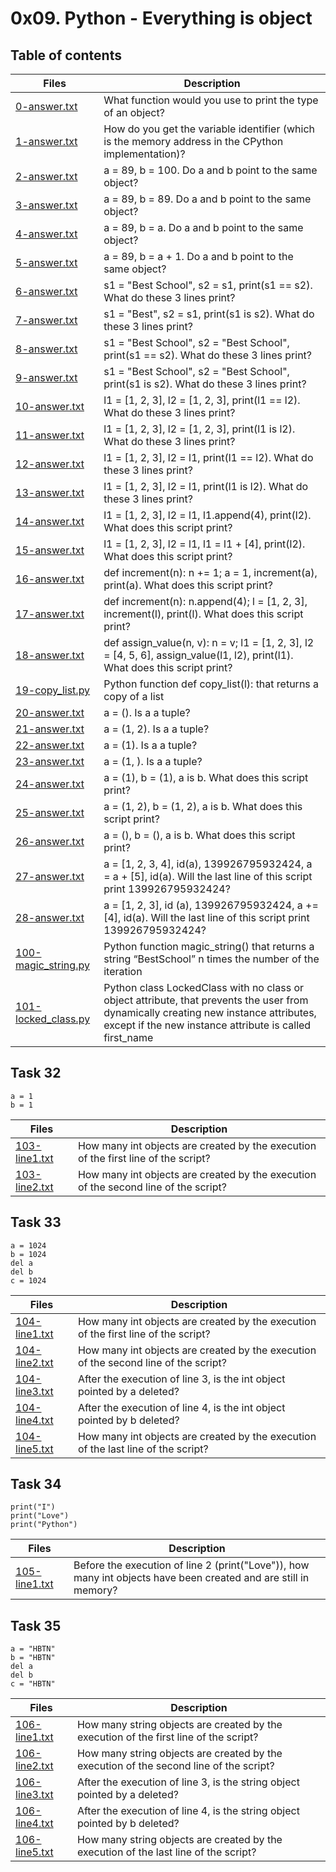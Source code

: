 # 0x09. Python - Everything is object

## Table of contents
Files | Description
----- | -----------
[0-answer.txt](./0-answer.txt) | What function would you use to print the type of an object?
[1-answer.txt](./1-answer.txt) | How do you get the variable identifier (which is the memory address in the CPython implementation)?
[2-answer.txt](./2-answer.txt) | a = 89, b = 100. Do a and b point to the same object?
[3-answer.txt](./3-answer.txt) | a = 89, b = 89. Do a and b point to the same object?
[4-answer.txt](./4-answer.txt) | a = 89, b = a. Do a and b point to the same object?
[5-answer.txt](./5-answer.txt) | a = 89, b = a + 1. Do a and b point to the same object?
[6-answer.txt](./6-answer.txt) | s1 = "Best School", s2 = s1, print(s1 == s2). What do these 3 lines print?
[7-answer.txt](./7-answer.txt) | s1 = "Best", s2 = s1, print(s1 is s2). What do these 3 lines print?
[8-answer.txt](./8-answer.txt) | s1 = "Best School", s2 = "Best School", print(s1 == s2). What do these 3 lines print?
[9-answer.txt](./9-answer.txt) | s1 = "Best School", s2 = "Best School", print(s1 is s2). What do these 3 lines print?
[10-answer.txt](./10-answer.txt) | l1 = [1, 2, 3], l2 = [1, 2, 3], print(l1 == l2). What do these 3 lines print?
[11-answer.txt](./11-answer.txt) | l1 = [1, 2, 3], l2 = [1, 2, 3], print(l1 is l2). What do these 3 lines print?
[12-answer.txt](./12-answer.txt) | l1 = [1, 2, 3], l2 = l1, print(l1 == l2). What do these 3 lines print?
[13-answer.txt](./13-answer.txt) | l1 = [1, 2, 3], l2 = l1, print(l1 is l2). What do these 3 lines print?
[14-answer.txt](./14-answer.txt) | l1 = [1, 2, 3], l2 = l1, l1.append(4), print(l2). What does this script print?
[15-answer.txt](./15-answer.txt) | l1 = [1, 2, 3], l2 = l1, l1 = l1 + [4], print(l2). What does this script print?
[16-answer.txt](./16-answer.txt) | def increment(n): n += 1; a = 1, increment(a), print(a). What does this script print?
[17-answer.txt](./17-answer.txt) | def increment(n): n.append(4); l = [1, 2, 3], increment(l), print(l). What does this script print?
[18-answer.txt](./18-answer.txt) | def assign_value(n, v): n = v; l1 = [1, 2, 3], l2 = [4, 5, 6], assign_value(l1, l2), print(l1). What does this script print?
[19-copy_list.py](./19-copy_list.py) | Python function def copy_list(l): that returns a copy of a list
[20-answer.txt](./20-answer.txt) | a = (). Is a a tuple?
[21-answer.txt](./21-answer.txt) | a = (1, 2). Is a a tuple?
[22-answer.txt](./22-answer.txt) | a = (1). Is a a tuple?
[23-answer.txt](./23-answer.txt) | a = (1, ). Is a a tuple?
[24-answer.txt](./24-answer.txt) | a = (1), b = (1), a is b. What does this script print?
[25-answer.txt](./25-answer.txt) | a = (1, 2), b = (1, 2), a is b. What does this script print?
[26-answer.txt](./26-answer.txt) | a = (), b = (), a is b. What does this script print?
[27-answer.txt](./27-answer.txt) | a = [1, 2, 3, 4], id(a), 139926795932424, a = a + [5], id(a). Will the last line of this script print 139926795932424?
[28-answer.txt](./28-answer.txt) | a = [1, 2, 3], id (a), 139926795932424, a += [4], id(a). Will the last line of this script print 139926795932424?
[100-magic_string.py](./100-magic_string.py) | Python function magic_string() that returns a string “BestSchool” n times the number of the iteration
[101-locked_class.py](./101-locked_class.py) | Python class LockedClass with no class or object attribute, that prevents the user from dynamically creating new instance attributes, except if the new instance attribute is called first_name

## Task 32
```
a = 1
b = 1
```

Files | Description
----- | -----------
[103-line1.txt](./103-line1.txt) | How many int objects are created by the execution of the first line of the script?
[103-line2.txt](./103-line2.txt) | How many int objects are created by the execution of the second line of the script?

## Task 33
```
a = 1024
b = 1024
del a
del b
c = 1024
```

Files | Description
----- | -----------
[104-line1.txt](./104-line1.txt) | How many int objects are created by the execution of the first line of the script?
[104-line2.txt](./104-line2.txt) | How many int objects are created by the execution of the second line of the script?
[104-line3.txt](./104-line3.txt) | After the execution of line 3, is the int object pointed by a deleted?
[104-line4.txt](./104-line4.txt) | After the execution of line 4, is the int object pointed by b deleted?
[104-line5.txt](./104-line5.txt) | How many int objects are created by the execution of the last line of the script?

## Task 34
```
print("I")
print("Love")
print("Python")
```

Files | Description
----- | -----------
[105-line1.txt](./105-line1.txt) | Before the execution of line 2 (print("Love")), how many int objects have been created and are still in memory?

## Task 35
```
a = "HBTN"
b = "HBTN"
del a
del b
c = "HBTN"
```

Files | Description
----- | -----------
[106-line1.txt](./106-line1.txt) | How many string objects are created by the execution of the first line of the script?
[106-line2.txt](./106-line2.txt) | How many string objects are created by the execution of the second line of the script?
[106-line3.txt](./106-line3.txt) | After the execution of line 3, is the string object pointed by a deleted?
[106-line4.txt](./106-line4.txt) | After the execution of line 4, is the string object pointed by b deleted?
[106-line5.txt](./106-line5.txt) | How many string objects are created by the execution of the last line of the script?
